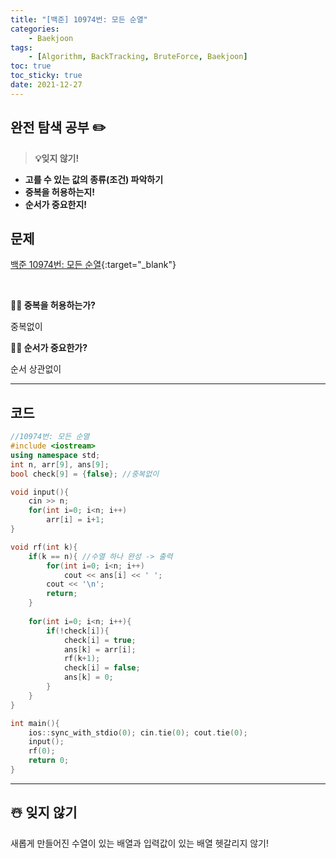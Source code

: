 ```yaml
---
title: "[백준] 10974번: 모든 순열"
categories:
    - Baekjoon
tags:
    - [Algorithm, BackTracking, BruteForce, Baekjoon]
toc: true
toc_sticky: true
date: 2021-12-27
---
```



## 완전 탐색 공부 ✏️


> **💡잊지 않기!**
- **고를 수 있는 값의 종류(조건) 파악하기**
- **중복을 허용하는지!**
- **순서가 중요한지!**


## 문제

[백준 10974번: 모든 순열](https://www.acmicpc.net/problem/10974){:target="_blank"}


<br>

**🎅🏻 중복을 허용하는가?**

중복없이

**🎅🏻 순서가 중요한가?**

순서 상관없이

---


## 코드

```cpp
//10974번: 모든 순열
#include <iostream>
using namespace std;
int n, arr[9], ans[9];
bool check[9] = {false}; //중복없이

void input(){
    cin >> n;
    for(int i=0; i<n; i++)
        arr[i] = i+1;
}

void rf(int k){
    if(k == n){ //수열 하나 완성 -> 출력
        for(int i=0; i<n; i++)
            cout << ans[i] << ' ';
        cout << '\n';
        return;
    }
    
    for(int i=0; i<n; i++){
        if(!check[i]){
            check[i] = true;
            ans[k] = arr[i];
            rf(k+1);
            check[i] = false;
            ans[k] = 0;
        }
    }
}

int main(){
    ios::sync_with_stdio(0); cin.tie(0); cout.tie(0);
    input();
    rf(0);
    return 0;
}
``` 

---

## ☃️ 잊지 않기

새롭게 만들어진 수열이 있는 배열과 입력값이 있는 배열 헷갈리지 않기!